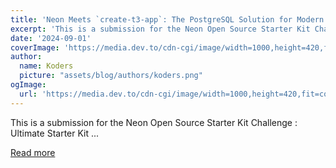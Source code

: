 ```yaml
---
title: 'Neon Meets `create-t3-app`: The PostgreSQL Solution for Modern Developers'
excerpt: 'This is a submission for the Neon Open Source Starter Kit Challenge : Ultimate Starter Kit          ...'
date: '2024-09-01'
coverImage: 'https://media.dev.to/cdn-cgi/image/width=1000,height=420,fit=cover,gravity=auto,format=auto/https%3A%2F%2Fdev-to-uploads.s3.amazonaws.com%2Fuploads%2Farticles%2Fvem89yb3jw7gweb8osxr.gif'
author:
  name: Koders
  picture: "assets/blog/authors/koders.png"
ogImage:
  url: 'https://media.dev.to/cdn-cgi/image/width=1000,height=420,fit=cover,gravity=auto,format=auto/https%3A%2F%2Fdev-to-uploads.s3.amazonaws.com%2Fuploads%2Farticles%2Fvem89yb3jw7gweb8osxr.gif'
---
```


This is a submission for the Neon Open Source Starter Kit Challenge : Ultimate Starter Kit          ...

[Read more](https://dev.to/jose_carlostoscano_3bb03/neon-meets-create-t3-app-the-postgresql-solution-for-modern-developers-4273)
